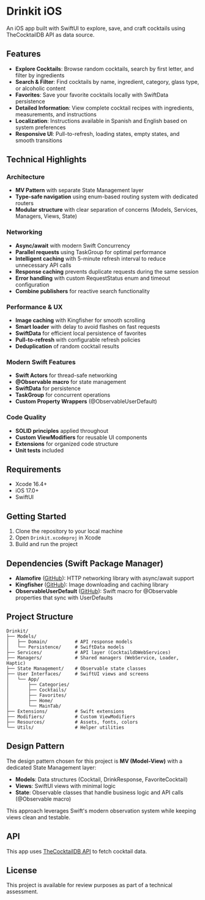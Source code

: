 # Drinkit iOS

An iOS app built with SwiftUI to explore, save, and craft cocktails using TheCocktailDB API as data source.

## Features

- **Explore Cocktails**: Browse random cocktails, search by first letter, and filter by ingredients
- **Search & Filter**: Find cocktails by name, ingredient, category, glass type, or alcoholic content
- **Favorites**: Save your favorite cocktails locally with SwiftData persistence
- **Detailed Information**: View complete cocktail recipes with ingredients, measurements, and instructions
- **Localization**: Instructions available in Spanish and English based on system preferences
- **Responsive UI**: Pull-to-refresh, loading states, empty states, and smooth transitions

## Technical Highlights

### Architecture
- **MV Pattern** with separate State Management layer
- **Type-safe navigation** using enum-based routing system with dedicated routers
- **Modular structure** with clear separation of concerns (Models, Services, Managers, Views, State)

### Networking
- **Async/await** with modern Swift Concurrency
- **Parallel requests** using TaskGroup for optimal performance
- **Intelligent caching** with 5-minute refresh interval to reduce unnecessary API calls
- **Response caching** prevents duplicate requests during the same session
- **Error handling** with custom RequestStatus enum and timeout configuration
- **Combine publishers** for reactive search functionality

### Performance & UX
- **Image caching** with Kingfisher for smooth scrolling
- **Smart loader** with delay to avoid flashes on fast requests
- **SwiftData** for efficient local persistence of favorites
- **Pull-to-refresh** with configurable refresh policies
- **Deduplication** of random cocktail results

### Modern Swift Features
- **Swift Actors** for thread-safe networking
- **@Observable macro** for state management
- **SwiftData** for persistence
- **TaskGroup** for concurrent operations
- **Custom Property Wrappers** (@ObservableUserDefault)

### Code Quality
- **SOLID principles** applied throughout
- **Custom ViewModifiers** for reusable UI components
- **Extensions** for organized code structure
- **Unit tests** included

## Requirements

* Xcode 16.4+
* iOS 17.0+
* SwiftUI

## Getting Started

1. Clone the repository to your local machine
2. Open `Drinkit.xcodeproj` in Xcode
3. Build and run the project

## Dependencies (Swift Package Manager)

- **Alamofire** ([GitHub](https://github.com/Alamofire/Alamofire)): HTTP networking library with async/await support
- **Kingfisher** ([GitHub](https://github.com/onevcat/Kingfisher)): Image downloading and caching library
- **ObservableUserDefault** ([GitHub](https://github.com/davidsteppenbeck/ObservableUserDefault)): Swift macro for @Observable properties that sync with UserDefaults

## Project Structure

```
Drinkit/
├── Models/
│   ├── Domain/          # API response models
│   └── Persistence/     # SwiftData models
├── Services/            # API layer (CocktaildbWebServices)
├── Managers/            # Shared managers (WebService, Loader, Haptic)
├── State Management/    # Observable state classes
├── User Interfaces/     # SwiftUI views and screens
│   └── App/
│       ├── Categories/
│       ├── Cocktails/
│       ├── Favorites/
│       ├── Home/
│       └── MainTab/
├── Extensions/          # Swift extensions
├── Modifiers/           # Custom ViewModifiers
├── Resources/           # Assets, fonts, colors
└── Utils/               # Helper utilities
```

## Design Pattern

The design pattern chosen for this project is **MV (Model-View)** with a dedicated State Management layer:

- **Models**: Data structures (Cocktail, DrinkResponse, FavoriteCocktail)
- **Views**: SwiftUI views with minimal logic
- **State**: Observable classes that handle business logic and API calls (@Observable macro)

This approach leverages Swift's modern observation system while keeping views clean and testable.

## API

This app uses [TheCocktailDB API](https://www.thecocktaildb.com/api.php) to fetch cocktail data.

## License

This project is available for review purposes as part of a technical assessment.